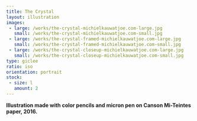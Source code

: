 ```yaml
---
title: The Crystal
layout: illustration
images:
 - large: /works/the-crystal-michielkauwatjoe.com-large.jpg
   small: /works/the-crystal-michielkauwatjoe.com-small.jpg
 - large: /works/the-crystal-framed-michielkauwatjoe.com-large.jpg
   small: /works/the-crystal-framed-michielkauwatjoe.com-small.jpg
 - large: /works/the-crystal-closeup-michielkauwatjoe.com-large.jpg
   small: /works/the-crystal-closeup-michielkauwatjoe.com-small.jpg
type: giclee
ratio: iso
orientation: portrait
stock:
 - size: l 
   amount: 2
---
```


**Illustration made with color pencils and micron pen on Canson Mi-Teintes paper, 2016.**
